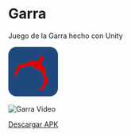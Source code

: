 # Garra
 
Juego de la Garra hecho con Unity

<img src="/Assets/Sprites/GarraIcon.png" width="100" height="100"/>

![Garra Video](https://user-images.githubusercontent.com/31045702/116763287-a8425a80-a9f3-11eb-84ce-917c03d356c5.gif)

 <a href="https://drive.google.com/file/d/1X8BFNnJ4Hfy9bHsHGaVADsLb-nEPCtwp/view?usp=sharing" download>Descargar APK</a>
